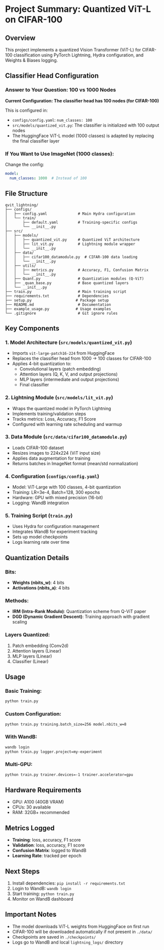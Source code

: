# Project Summary: Quantized ViT-L on CIFAR-100

## Overview
This project implements a quantized Vision Transformer (ViT-L) for CIFAR-100 classification using PyTorch Lightning, Hydra configuration, and Weights & Biases logging.

## Classifier Head Configuration

### Answer to Your Question: 100 vs 1000 Nodes

**Current Configuration: The classifier head has 100 nodes (for CIFAR-100)**

This is configured in:
- `configs/config.yaml`: `num_classes: 100`
- `src/models/quantized_vit.py`: The classifier is initialized with 100 output nodes
- The HuggingFace ViT-L model (1000 classes) is adapted by replacing the final classifier layer

### If You Want to Use ImageNet (1000 classes):
Change the config:
```yaml
model:
  num_classes: 1000  # Instead of 100
```

## File Structure

```
qvit_lightning/
├── configs/
│   ├── config.yaml              # Main Hydra configuration
│   └── train/
│       ├── default.yaml         # Training-specific configs
│       └── __init__.py
├── src/
│   ├── models/
│   │   ├── quantized_vit.py     # Quantized ViT architecture
│   │   ├── lit_vit.py           # Lightning module wrapper
│   │   └── __init__.py
│   ├── data/
│   │   ├── cifar100_datamodule.py  # CIFAR-100 data loading
│   │   └── __init__.py
│   ├── utils/
│   │   ├── metrics.py           # Accuracy, F1, Confusion Matrix
│   │   └── __init__.py
│   ├── Quant.py                 # Quantization modules (Q-ViT)
│   ├── _quan_base.py            # Base quantized layers
│   └── __init__.py
├── train.py                     # Main training script
├── requirements.txt             # Dependencies
├── setup.py                    # Package setup
├── README.md                    # Documentation
├── example_usage.py            # Usage examples
└── .gitignore                   # Git ignore rules
```

## Key Components

### 1. Model Architecture (`src/models/quantized_vit.py`)
- Imports `vit-large-patch16-224` from HuggingFace
- Replaces the classifier head from 1000 → 100 classes for CIFAR-100
- Applies 4-bit quantization to:
  - Convolutional layers (patch embedding)
  - Attention layers (Q, K, V, and output projections)
  - MLP layers (intermediate and output projections)
  - Final classifier

### 2. Lightning Module (`src/models/lit_vit.py`)
- Wraps the quantized model in PyTorch Lightning
- Implements training/validation steps
- Tracks metrics: Loss, Accuracy, F1 Score
- Configured with learning rate scheduling and warmup

### 3. Data Module (`src/data/cifar100_datamodule.py`)
- Loads CIFAR-100 dataset
- Resizes images to 224x224 (ViT input size)
- Applies data augmentation for training
- Returns batches in ImageNet format (mean/std normalization)

### 4. Configuration (`configs/config.yaml`)
- Model: ViT-Large with 100 classes, 4-bit quantization
- Training: LR=3e-4, Batch=128, 300 epochs
- Hardware: GPU with mixed precision (16-bit)
- Logging: WandB integration

### 5. Training Script (`train.py`)
- Uses Hydra for configuration management
- Integrates WandB for experiment tracking
- Sets up model checkpoints
- Logs learning rate over time

## Quantization Details

### Bits:
- **Weights (nbits_w)**: 4 bits
- **Activations (nbits_a)**: 4 bits

### Methods:
- **IRM (Intra-Rank Modulo)**: Quantization scheme from Q-ViT paper
- **DGD (Dynamic Gradient Descent)**: Training approach with gradient scaling

### Layers Quantized:
1. Patch embedding (Conv2d)
2. Attention layers (Linear)
3. MLP layers (Linear)
4. Classifier (Linear)

## Usage

### Basic Training:
```bash
python train.py
```

### Custom Configuration:
```bash
python train.py training.batch_size=256 model.nbits_w=8
```

### With WandB:
```bash
wandb login
python train.py logger.project=my-experiment
```

### Multi-GPU:
```bash
python train.py trainer.devices=-1 trainer.accelerator=gpu
```

## Hardware Requirements
- GPU: A100 (40GB VRAM)
- CPUs: 30 available
- RAM: 32GB+ recommended

## Metrics Logged
- **Training**: loss, accuracy, F1 score
- **Validation**: loss, accuracy, F1 score
- **Confusion Matrix**: logged to WandB
- **Learning Rate**: tracked per epoch

## Next Steps
1. Install dependencies: `pip install -r requirements.txt`
2. Login to WandB: `wandb login`
3. Start training: `python train.py`
4. Monitor on WandB dashboard

## Important Notes
- The model downloads ViT-L weights from HuggingFace on first run
- CIFAR-100 will be downloaded automatically if not present in `./data/`
- Checkpoints are saved in `./checkpoints/`
- Logs go to WandB and local `lightning_logs/` directory

